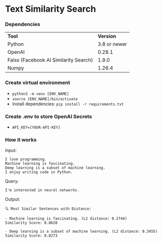 # Text Similarity Search

### Dependencies
<table>

<tr> 
    <td><b>Tool</td>
    <td><b>Version</td>
</tr>

<tr>
<td>Python</td>
<td>3.8 or newer</td>
</tr>

<tr>
<td>OpenAI</td>
<td>0.28.1</td>
</tr>

<tr>
<td>Faiss (Facebook AI Similarity Search)</td>
<td>1.9.0</td>
</tr>

<tr>
<td>Numpy</td>
<td>1.26.4</td>
</tr>

</table>

### Create virtual environment
- ```python3 -m venv [ENV_NAME]```
- ```source [ENV_NAME]/bin/activate```
- Install dependencies: ```pip install -r requirements.txt```

### Create .env to store OpenAI Secrets
- ```API_KEY=[YOUR-API-KEY]```


### How it works

Input:
```
I love programming.
Machine learning is fascinating.
Deep learning is a subset of machine learning.
I enjoy writing code in Python.
```

Query:
```
I'm interested in neural networks.
```

Output:
```
🔍 Most Similar Sentences with Distance:

- Machine learning is fascinating. (L2 distance: 0.2744)
Similarity Score: 0.8628

- Deep learning is a subset of machine learning. (L2 distance: 0.3455)
Similarity Score: 0.8273
```
